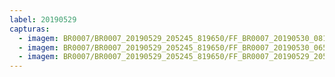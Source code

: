 ```yaml
---
label: 20190529
capturas:
  - imagem: BR0007/BR0007_20190529_205245_819650/FF_BR0007_20190530_081613_133_0713728.fits_maxpixel.jpg
  - imagem: BR0007/BR0007_20190529_205245_819650/FF_BR0007_20190530_065413_540_0626944.fits_maxpixel.jpg
  - imagem: BR0007/BR0007_20190529_205245_819650/FF_BR0007_20190529_205539_616_0002816.fits_maxpixel.jpg
---
```

